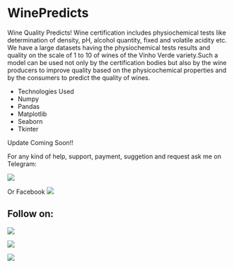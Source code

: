 # WinePredicts
Wine Quality Predicts! Wine certification includes physiochemical tests like determination of density, pH, alcohol quantity, fixed and volatile acidity etc. We have a large datasets having the physiochemical tests results and quality on the scale of 1 to 10 of wines of the Vinho Verde variety.Such a model can be used not only by the certification bodies but also by the wine producers to improve quality based on the physicochemical properties and by the consumers to predict the quality of wines.

- Technologies Used
- Numpy
- Pandas
- Matplotlib
- Seaborn
- Tkinter 

Update Coming Soon!!

For any kind of help, support, payment, suggetion and request ask me on Telegram:

<a href="https://t.me/linux_repo"><img src="https://img.shields.io/badge/Telegram-Group%20Telegram%20Join-blue.svg?logo=telegram"></a>

Or Facebook <a href="https://www.facebook.com/aduri.knox01/"><img src="https://img.shields.io/badge/Facebook-Follow%20on%20Facebook-blue.svg?logo=facebook"></a>

## Follow on:
<p align="left">
<a href="https://github.com/palahsu"><img src="https://img.shields.io/badge/GitHub-Follow%20on%20GitHub-inactive.svg?logo=github"></a>
</p><p align="left">
<a href="https://www.facebook.com/aduri.knox01/"><img src="https://img.shields.io/badge/Facebook-Follow%20on%20Facebook-blue.svg?logo=facebook"></a>
</p><p align="left">
<a href="https://t.me/AD0000000"><img src="https://img.shields.io/badge/Telegram-Contact%20Telegram%20Profile-blue.svg?logo=telegram"></a>
</p><p align="left"> 
 
